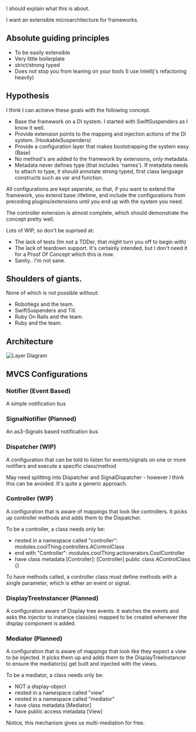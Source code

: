 I should explain what this is about.

I want an extensible microarchitecture for frameworks. 

## Absolute guiding principles

  * To be easily extensible
  * Very little boilerplate
  * strict/strong typed
  * Does not stop you from leaning on your tools (I use Intellij's refactoring heavily)

## Hypothesis

I think I can achieve these goals with the following concept.

  * Base the framework on a DI system. I started with SwiftSuspenders as I know it well.
  * Provide extension points to the mapping and injection actions of the DI system. (HookableSuspenders)
  * Provide a configuration layer that makes bootstrapping the system easy. (Base)
  * No method's are added to the framework by extensions, only metadata.
  * Metadata never defines type (that includes 'names'). If metadata needs to attach to type, it should annotate strong typed, first class language constructs such as var and function.

All configurations are kept seperate, so that, if you want to extend the framework, you extend base::lifetime, and include the configurations
from preceding plugins/extensions until you end up with the system you need. 

The controller extension is almost complete, which should demonstrate the concept pretty well.

Lots of WIP, so don't be suprised at:
  
  * The lack of tests (Im not a TDDer, that might turn you off to begin with)
  * The lack of teardown support. It's certainly intended, but I don't need it for a Proof Of Concept which this is now.
  * Sanity.. I'm not sane.
	
## Shoulders of giants.

None of which is not possible without:

  * Robotlegs and the team.
  * SwiftSuspenders and Till.
  * Ruby On Rails and the team.
  * Ruby and the team.

## Architecture

![Layer Diagram](http://www.gliffy.com/pubdoc/2791221/L.png?1)

## MVCS Configurations

### Notifier (Event Based)
A simple notification bus

### SignalNotifier (Planned)

An as3-Signals based notification bus

### Dispatcher (WIP)

A configuration that can be told to listen for events/signals on one or more notifiers and execute a specific class/method 

May need splitting into Dispatcher and SignalDispatcher - however I think this can be avoided. It's quite a generic approach.

### Controller (WIP) 

A configuration that is aware of mappings that look like controllers. It picks up controller methods and adds them to the Dispatcher.

To be a controller, a class needs only be:
  
  * nested in a namespace called "controller": modules.coolThing.controllers.AControlClass
  * end with "Controller": modules.coolThing.actionerators.CoolController
  * have class metadata [Controller]: [Controller] public class AControlClass {}  

To have methods called, a controller class must define methods with a single parameter, which is either an event or signal.

### DisplayTreeInstancer (Planned)

A configuration aware of Display tree events. It watches the events and asks the injector to instance class(es) mapped to be created whenever the display component is added.

### Mediator (Planned)

A configuration that is aware of mappings that look like they expect a view to be injected. It picks them up and adds them to the DisplayTreeInstancer to ensure the mediator(s) get built and injected with the views.

To be a mediator, a class needs only be:

  * NOT a display-object  
  * nested in a namespace called "view"
  * nested in a namespace called "mediator"
  * have class metadata [Mediator] 
  * have public access metadata [View]

Notice, this mechanism gives us multi-mediation for free.
